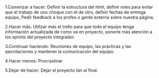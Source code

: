 1.Comenzar a hacer: Definir la estructura del html, definir roles para evitar que el trabajo de uno choque con el de otro, definir fechas de entrega equipo, Pedir feedback a los profes o gente externa sobre nuestra página.

2.Hacer más: Utilizar más el trello para que todo el equipo tenga información actualizada de como va en proyecto, ponerle más atención a los sprints del proyecto integrador.

3.Continuar haciendo: Reuniones de equipo, las prácticas y las ejercitaciones y mantener la comunicación del equipo.

4.Hacer menos: Procrastinar

5.Dejar de hacer: Dejar el proyecto tán al final.
